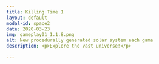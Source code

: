 ```yaml
---
title: Killing Time 1
layout: default
modal-id: space2
date: 2020-03-23
img: gameplay01_1.1.8.png
alt: New procedurally generated solar system each game
description: <p>Explore the vast universe!</p>

---
```

